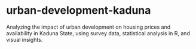 # urban-development-kaduna
Analyzing the impact of urban development on housing prices and availability in Kaduna State, using survey data, statistical analysis in R, and visual insights.
